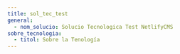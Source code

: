```yaml
---
title: sol_tec_test
general:
  - nom_solucio: Solucio Tecnologica Test NetlifyCMS
sobre_tecnologia:
  - titol: Sobre la Tenología
---
```


